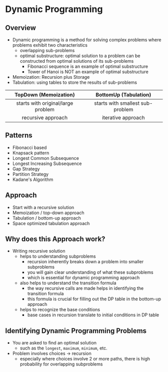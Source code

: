 # Dynamic Programming

## Overview

- Dynamic programming is a method for solving complex problems where problems exhibit two
  characteristics
    - overlapping sub-problems
    - optimal substructure: optimal solution to a problem can be constructed from optimal solutions
      of its sub-problems
        - Fibonacci sequence is an example of optimal substructure
        - Tower of Hanoi is NOT an example of optimal substructure
- Memoization: Recursion plus Storage
- Tabulation: using tables to store the results of sub-problems

|       TopDown (Memoization)        |      BottomUp (Tabulation)       |
|:----------------------------------:|:--------------------------------:|
| starts with original/large problem | starts with smallest sub-problem |
|         recursive approach         |        iterative approach        |

## Patterns

- Fibonacci based
- Knapsack pattern
- Longest Common Subsequence
- Longest Increasing Subsequence
- Gap Strategy
- Partition Strategy
- Kadane's Algorithm

## Approach

- Start with a recursive solution
- Memoization / top-down approach
- Tabulation / bottom-up approach
- Space optimized tabulation approach

## Why does this Approach work?

- Writing recursive solution
    - helps to understanding subproblems
        - recursion inherently breaks down a problem into smaller subproblems
        - you will gain clear understanding of what these subproblems
        - which is essential for dynamic programming approach
    - also helps to understand the transition formula
        - the way recursive calls are made helps in identifying the transition formula
        - this formula is crucial for filling out the DP table in the bottom-up approach
    - helps to recognize the base conditions
        - base cases in recursion translate to initial conditions in DP table

## Identifying Dynamic Programming Problems

- You are asked to find an optimal solution
    - such as the `longest`, `maximum`, `minimum`, etc.
- Problem involves choices -> recursion
    - especially where choices involve 2 or more paths, there is high probability for overlapping
      subproblems
